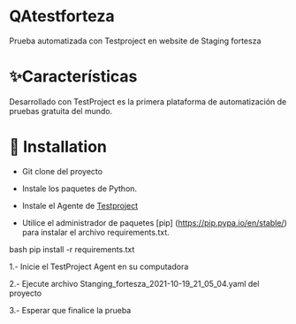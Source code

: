 # QAtestforteza
Prueba automatizada con Testproject en website de Staging fortesza

# ✨Características
Desarrollado con TestProject es la primera plataforma de automatización de pruebas gratuita del mundo.

# 💽 Installation

+ Git clone del proyecto 

+ Instale los paquetes de Python. 

+ Instale el Agente de [Testproject](https://app.testproject.io/#/download)

+ Utilice el administrador de paquetes [pip] (https://pip.pypa.io/en/stable/) para instalar el archivo requirements.txt.


bash
pip install -r requirements.txt

1.- Inicie el TestProject Agent en su computadora

2.- Ejecute archivo Stanging_fortesza_2021-10-19_21_05_04.yaml del proyecto

3.- Esperar que finalice la prueba
